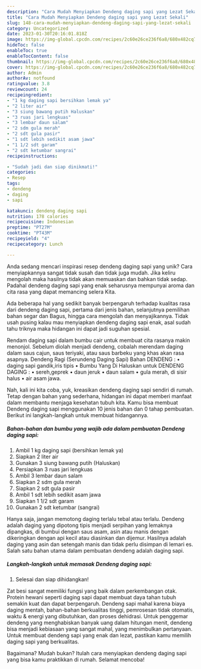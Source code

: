 ```yaml
---
description: "Cara Mudah Menyiapkan Dendeng daging sapi yang Lezat Sekali"
title: "Cara Mudah Menyiapkan Dendeng daging sapi yang Lezat Sekali"
slug: 148-cara-mudah-menyiapkan-dendeng-daging-sapi-yang-lezat-sekali
category: Uncategorized
date: 2023-01-30T20:16:01.818Z
image: https://img-global.cpcdn.com/recipes/2c60e26ce236f6a8/680x482cq70/dendeng-daging-sapi-foto-resep-utama.jpg
hideToc: false
enableToc: true
enableTocContent: false
thumbnail: https://img-global.cpcdn.com/recipes/2c60e26ce236f6a8/680x482cq70/dendeng-daging-sapi-foto-resep-utama.jpg
cover: https://img-global.cpcdn.com/recipes/2c60e26ce236f6a8/680x482cq70/dendeng-daging-sapi-foto-resep-utama.jpg
author: Admin
authorAv: notfound
ratingvalue: 3.8
reviewcount: 24
recipeingredient:
- "1 kg daging sapi bersihkan lemak ya"
- "2 liter air"
- "3 siung bawang putih Haluskan"
- "3 ruas jari lengkuas"
- "3 lembar daun salam"
- "2 sdm gula merah"
- "2 sdt gula pasir"
- "1 sdt lebih sedikit asam jawa"
- "1 1/2 sdt garam"
- "2 sdt ketumbar sangrai"
recipeinstructions:

- "Sudah jadi dan siap dinikmati!"
categories:
- Resep
tags:
- dendeng
- daging
- sapi

katakunci: dendeng daging sapi 
nutrition: 178 calories
recipecuisine: Indonesian
preptime: "PT27M"
cooktime: "PT43M"
recipeyield: "4"
recipecategory: Lunch

---
```





Anda sedang mencari inspirasi resep dendeng daging sapi yang unik? Cara menyiapkannya sangat tidak susah dan tidak juga mudah. Jika keliru mengolah maka hasilnya tidak akan memuaskan dan bahkan tidak sedap. Padahal dendeng daging sapi yang enak seharusnya mempunyai aroma dan cita rasa yang dapat memancing selera Kita.





Ada beberapa hal yang sedikit banyak berpengaruh terhadap kualitas rasa dari dendeng daging sapi, pertama dari jenis bahan, selanjutnya pemilihan bahan segar dan Bagus, hingga cara mengolah dan menyajikannya. Tidak usah pusing kalau mau menyiapkan dendeng daging sapi enak,      asal sudah tahu triknya maka hidangan ini dapat jadi suguhan spesial.














Rendam daging sapi dalam bumbu cair untuk membuat cita rasanya makin menonjol. Sebelum diolah menjadi dendeng, cobalah merendam daging dalam saus cajun, saus teriyaki, atau saus barbeku yang khas akan rasa asapnya. Dendeng Ragi (Serundeng Daging Sapi) Bahan DENDENG : • daging sapi gandik,iris tipis • Bumbu Yang Di Haluskan untuk DENDENG DAGING : • sereh,geprek • daun jeruk • daun salam • gula merah, di sisir halus • air asam jawa.






Nah, kali ini kita coba, yuk, kreasikan dendeng daging sapi sendiri di rumah. Tetap dengan bahan yang sederhana, hidangan ini dapat memberi manfaat dalam membantu menjaga kesehatan tubuh kita. Kamu bisa membuat Dendeng daging sapi menggunakan 10 jenis bahan dan 0 tahap pembuatan. Berikut ini langkah-langkah untuk membuat hidangannya.

<!--inarticleads1-->

##### Bahan-bahan dan bumbu yang wajib ada dalam pembuatan Dendeng daging sapi:

1. Ambil 1 kg daging sapi (bersihkan lemak ya)
1. Siapkan 2 liter air
1. Gunakan 3 siung bawang putih (Haluskan)
1. Persiapkan 3 ruas jari lengkuas
1. Ambil 3 lembar daun salam
1. Siapkan 2 sdm gula merah
1. Siapkan 2 sdt gula pasir
1. Ambil 1 sdt lebih sedikit asam jawa
1. Siapkan 1 1/2 sdt garam
1. Gunakan 2 sdt ketumbar (sangrai)


Hanya saja, jangan memotong daging terlalu tebal atau terlalu. Dendeng adalah daging yang dipotong tipis menjadi serpihan yang lemaknya dipangkas, di bumbui dengan saus asam, asin atau manis dengan dikeringkan dengan api kecil atau diasinkan dan dijemur. Hasilnya adalah daging yang asin dan setengah manis dan tidak perlu disimpan di lemari es. Salah satu bahan utama dalam pembuatan dendeng adalah daging sapi. 

<!--inarticleads2-->

##### Langkah-langkah untuk memasak Dendeng daging sapi:


1. Selesai dan siap dihidangkan!

Zat besi sangat memiliki fungsi yang baik dalam perkembangan otak. Protein hewani seperti daging sapi dapat membuat daya tahan tubuh semakin kuat dan dapat berpengaruh. Dendeng sapi mahal karena biaya daging mentah, bahan-bahan berkualitas tinggi, pemrosesan tidak otomatis, waktu &amp; energi yang dibutuhkan, dan proses dehidrasi. Untuk penggemar dendeng yang menghabiskan banyak uang dalam hitungan menit, dendeng bisa menjadi kebiasaan yang sangat mahal, yang menimbulkan pertanyaan. Untuk membuat dendeng sapi yang enak dan lezat, pastikan kamu memilih daging sapi yang berkualitas. 

Bagaimana? Mudah bukan? Itulah cara menyiapkan dendeng daging sapi yang bisa kamu praktikkan di rumah. Selamat mencoba!
